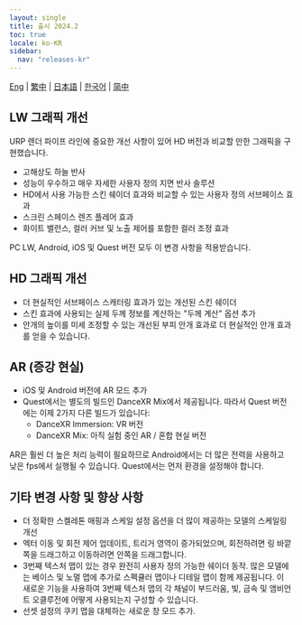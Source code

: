 ```yaml
---
layout: single
title: 출시 2024.2
toc: true
locale: ko-KR
sidebar:
  nav: "releases-kr"
---
```

[Eng](/dancexr/releases/2024.2) | [繁中](/tw/dancexr/releases/2024.2) | [日本語](/jp/dancexr/releases/2024.2) | [한국어](/kr/dancexr/releases/2024.2) | [简中](/zh/dancexr/releases/2024.2)

## LW 그래픽 개선
URP 렌더 파이프 라인에 중요한 개선 사항이 있어 HD 버전과 비교할 만한 그래픽을 구현했습니다.
* 고해상도 하늘 반사
* 성능이 우수하고 매우 자세한 사용자 정의 지면 반사 솔루션
* HD에서 사용 가능한 스킨 쉐이더 효과와 비교할 수 있는 사용자 정의 서브페이스 효과
* 스크린 스페이스 렌즈 플레어 효과
* 화이트 밸런스, 컬러 커브 및 노출 제어를 포함한 컬러 조정 효과

PC LW, Android, iOS 및 Quest 버전 모두 이 변경 사항을 적용받습니다.

## HD 그래픽 개선
* 더 현실적인 서브페이스 스캐터링 효과가 있는 개선된 스킨 쉐이더
* 스킨 효과에 사용되는 실제 두께 정보를 계산하는 "두께 계산" 옵션 추가
* 안개의 높이를 미세 조정할 수 있는 개선된 부피 안개 효과로 더 현실적인 안개 효과를 얻을 수 있습니다.

## AR (증강 현실)
* iOS 및 Android 버전에 AR 모드 추가
* Quest에서는 별도의 빌드인 DanceXR Mix에서 제공됩니다. 따라서 Quest 버전에는 이제 2가지 다른 빌드가 있습니다:
    * DanceXR Immersion: VR 버전
    * DanceXR Mix: 아직 실험 중인 AR / 혼합 현실 버전

AR은 훨씬 더 높은 처리 능력이 필요하므로 Android에서는 더 많은 전력을 사용하고 낮은 fps에서 실행될 수 있습니다. Quest에서는 먼저 환경을 설정해야 합니다.

## 기타 변경 사항 및 향상 사항
* 더 정확한 스켈레톤 매핑과 스케일 설정 옵션을 더 많이 제공하는 모델의 스케일링 개선
* 엑터 이동 및 회전 제어 업데이트, 트리거 영역이 증가되었으며, 회전하려면 링 바깥쪽을 드래그하고 이동하려면 안쪽을 드래그합니다.
* 3번째 텍스처 맵이 있는 경우 완전히 사용자 정의 가능한 쉐이더 동작. 많은 모델에는 베이스 및 노멀 맵에 추가로 스펙큘러 맵이나 디테일 맵이 함께 제공됩니다. 이 새로운 기능을 사용하여 3번째 텍스처 맵의 각 채널이 부드러움, 빛, 금속 및 앰비언트 오클루전에 어떻게 사용되는지 구성할 수 있습니다.
* 선셋 설정의 쿠키 맵을 대체하는 새로운 창 모드 추가.